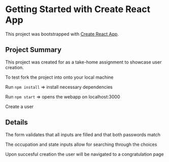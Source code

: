 # Getting Started with Create React App

This project was bootstrapped with [Create React App](https://github.com/facebook/create-react-app).

## Project Summary

This project was created for as a take-home assignment to showcase user creation.

To test fork the project into onto your local machine

Run `npm install` => install necessary dependencies

Run `npm start` => opens the webapp on localhost:3000

Create a user

## Details 

The form validates that all inputs are filled and that both passwords match

The occupation and state inputs allow for searching through the choices

Upon succesful creation the user will be navigated to a congratulation page 